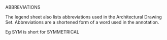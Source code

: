 ABBREVIATIONS

The legend sheet also lists abbreviations used in the Architectural Drawing Set. Abbreviations are a shortened form of a word used in the annotation. 

Eg SYM is short for SYMMETRICAL